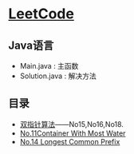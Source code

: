 # [LeetCode](https://leetcode.com/problemset/algorithms/?cong=true "LeetCode")
## Java语言
* Main.java         : 主函数
* Solution.java     : 解决方法

## 目录

* [双指针算法](https://github.com/AeroYoung/LeetCode/blob/master/%E5%8F%8C%E6%8C%87%E9%92%88.md)——No15,No16,No18.
* [No.11Container With Most Water](https://github.com/AeroYoung/LeetCode/issues/1)
* [No.14 Longest Common Prefix](https://github.com/AeroYoung/LeetCode/issues/2)
